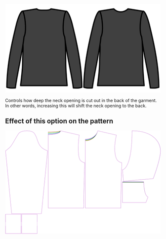 
![Back neck cutout](./backneckcutout.svg)

Controls how deep the neck opening is cut out in the back of the garment. In other words, increasing this will shift the neck opening to the back.


## Effect of this option on the pattern
![This image shows the effect of this option by superimposing several variants that have a different value for this option](huey_backneckcutout_sample.svg "Effect of this option on the pattern")